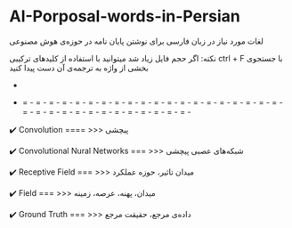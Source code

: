 # AI-Porposal-words-in-Persian
لغات مورد نیاز در زبان فارسی برای نوشتن پایان نامه در حوزه‌ی هوش مصنوعی


نکته: اگر حجم فایل زیاد شد میتوانید با استفاده از کلید‌های ترکیبی ctrl + F با جستجوی بخشی از واژه به ترجمه‌ی آن دست پیدا کنید



-

- = - = - = - = - = - = - = - = - = - = - = - = - = - = - = - = - = - = - = - = - = - = - = - = - = - = - = - = - = - = - = - = - = -

:heavy_check_mark: Convolution   ==== >>>  پیچشی

:heavy_check_mark: Convolutional Nural Networks   === >>> شبکه‌های عصبی پیچشی

:heavy_check_mark: Receptive Field  === >>> میدان تاثیر، حوزه عملکرد

:heavy_check_mark: Field  === >>> میدان، پهنه، عرصه، زمینه

:heavy_check_mark: Ground Truth  === >>> داده‌ی مرجع، حقیقت مرجع
